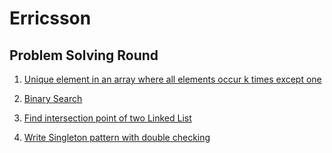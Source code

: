 # Erricsson

## Problem Solving Round

1. [Unique element in an array where all elements occur k times except one](https://www.geeksforgeeks.org/find-unique-element-element-occurs-k-times-except-one/)

2. [Binary Search](https://www.hackerrank.com/topics/binary-search)

3. [Find intersection point of two Linked List](https://www.geeksforgeeks.org/write-a-function-to-get-the-intersection-point-of-two-linked-lists/)

3. [Write Singleton pattern with double checking](http://csharpindepth.com/Articles/General/Singleton.aspx)